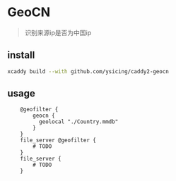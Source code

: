 # GeoCN

> 识别来源ip是否为中国ip

## install

```bash
xcaddy build --with github.com/ysicing/caddy2-geocn
```

## usage

```caddyfile
    @geofilter {
        geocn {
          geolocal "./Country.mmdb"
        }
    }
    file_server @geofilter {
        # TODO
    }
    file_server {
        # TODO
    }
```
